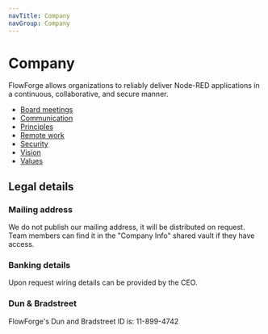 ```yaml
---
navTitle: Company
navGroup: Company
---
```


# Company

FlowForge allows organizations to reliably deliver Node-RED applications in a
continuous, collaborative, and secure manner.

 - [Board meetings](./board.md)
 - [Communication](./communication.md)
 - [Principles](./principles.md)
 - [Remote work](./remote.md)
 - [Security](./security.md)
 - [Vision](./vision.md)
 - [Values](./values.md)

## Legal details

### Mailing address

We do not publish our mailing address, it will be distributed on request. Team
members can find it in the "Company Info" shared vault if they have access.

### Banking details

Upon request wiring details can be provided by the CEO.

### Dun & Bradstreet

FlowForge's Dun and Bradstreet ID is: 11-899-4742
